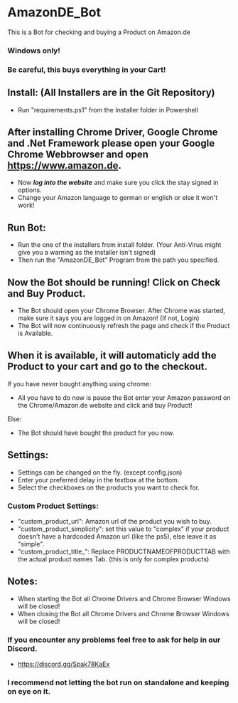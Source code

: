 # AmazonDE_Bot
This is a Bot for checking and buying a Product on Amazon.de

### Windows only! 
### Be careful, this buys everything in your Cart!

## Install: (All Installers are in the Git Repository)
* Run "requirements.ps1" from the Installer folder in Powershell

## After installing Chrome Driver, Google Chrome and .Net Framework please open your Google Chrome Webbrowser and open https://www.amazon.de. 
* Now **_log into the website_** and make sure you click the stay signed in options.
* Change your Amazon language to german or english or else it won't work!

## Run Bot:
* Run the one of the installers from install folder. (Your Anti-Virus might give you a warning as the installer isn't signed)
* Then run the "AmazonDE_Bot" Program from the path you specified.

## Now the Bot should be running! Click on Check and Buy Product.
* The Bot should open your Chrome Browser. After Chrome was started, make sure it says you are logged in on Amazon! (If not, Login)
* The Bot will now continuously refresh the page and check if the Product is Available.

## When it is available, it will automaticly add the Product to your cart and go to the checkout. 

If you have never bought anything using chrome:
* All you have to do now is pause the Bot enter your Amazon password on the Chrome/Amazon.de website and click and buy Product!

Else:
* The Bot should have bought the product for you now.

## Settings:
* Settings can be changed on the fly. (except config.json)
* Enter your preferred delay in the textbox at the bottom.
* Select the checkboxes on the products you want to check for.

### Custom Product Settings:
* "custom_product_url": Amazon url of the product you wish to buy.
* "custom_product_simplicity": set this value to "complex" if your product doesn't have a hardcoded Amazon url (like the ps5), else leave it as "simple".
* "custom_product_title_": Replace PRODUCTNAMEOFPRODUCTTAB with the actual product names Tab. (this is only for complex products)

## Notes:
* When starting the Bot all Chrome Drivers and Chrome Browser Windows will be closed!
* When closing the Bot all Chrome Drivers and Chrome Browser Windows will be closed!

### If you encounter any problems feel free to ask for help in our Discord.
* https://discord.gg/Spak78KaEx

### I recommend not letting the bot run on standalone and keeping on eye on it.
